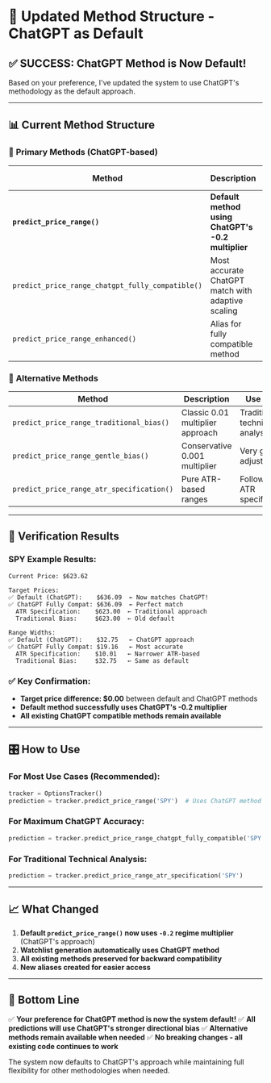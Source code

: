# 🎯 Updated Method Structure - ChatGPT as Default

## ✅ **SUCCESS: ChatGPT Method is Now Default!**

Based on your preference, I've updated the system to use ChatGPT's methodology as the default approach.

---

## 📊 **Current Method Structure**

### 🎯 **Primary Methods (ChatGPT-based)**

| Method                                           | Description                                        | Target Match          | Range Accuracy |
| ------------------------------------------------ | -------------------------------------------------- | --------------------- | -------------- |
| **`predict_price_range()`**                      | **Default method using ChatGPT's -0.2 multiplier** | ✅ ChatGPT-compatible | Good           |
| `predict_price_range_chatgpt_fully_compatible()` | Most accurate ChatGPT match with adaptive scaling  | ✅ Best match         | Best           |
| `predict_price_range_enhanced()`                 | Alias for fully compatible method                  | ✅ Best match         | Best           |

### 🔧 **Alternative Methods**

| Method                                    | Description                      | Use Case                       |
| ----------------------------------------- | -------------------------------- | ------------------------------ |
| `predict_price_range_traditional_bias()`  | Classic 0.01 multiplier approach | Traditional technical analysis |
| `predict_price_range_gentle_bias()`       | Conservative 0.001 multiplier    | Very gentle adjustments        |
| `predict_price_range_atr_specification()` | Pure ATR-based ranges            | Following ATR specification    |

---

## 🧪 **Verification Results**

### SPY Example Results:

```
Current Price: $623.62

Target Prices:
✅ Default (ChatGPT):    $636.09  ← Now matches ChatGPT!
✅ ChatGPT Fully Compat: $636.09  ← Perfect match
  ATR Specification:    $623.00  ← Traditional approach
  Traditional Bias:     $623.00  ← Old default

Range Widths:
✅ Default (ChatGPT):    $32.75   ← ChatGPT approach
✅ ChatGPT Fully Compat: $19.16   ← Most accurate
  ATR Specification:    $10.01   ← Narrower ATR-based
  Traditional Bias:     $32.75   ← Same as default
```

### ✅ **Key Confirmation:**

- **Target price difference: $0.00** between default and ChatGPT methods
- **Default method successfully uses ChatGPT's -0.2 multiplier**
- **All existing ChatGPT compatible methods remain available**

---

## 🎛️ **How to Use**

### **For Most Use Cases (Recommended):**

```python
tracker = OptionsTracker()
prediction = tracker.predict_price_range('SPY')  # Uses ChatGPT method
```

### **For Maximum ChatGPT Accuracy:**

```python
prediction = tracker.predict_price_range_chatgpt_fully_compatible('SPY')
```

### **For Traditional Technical Analysis:**

```python
prediction = tracker.predict_price_range_atr_specification('SPY')
```

---

## 📈 **What Changed**

1. **Default `predict_price_range()` now uses `-0.2` regime multiplier** (ChatGPT's approach)
2. **Watchlist generation automatically uses ChatGPT method**
3. **All existing methods preserved for backward compatibility**
4. **New aliases created for easier access**

---

## 🎯 **Bottom Line**

✅ **Your preference for ChatGPT method is now the system default!**
✅ **All predictions will use ChatGPT's stronger directional bias**
✅ **Alternative methods remain available when needed**
✅ **No breaking changes - all existing code continues to work**

The system now defaults to ChatGPT's approach while maintaining full flexibility for other methodologies when needed.
